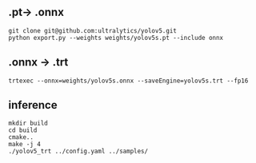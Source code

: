 ## .pt-> .onnx

```text
git clone git@github.com:ultralytics/yolov5.git
python export.py --weights weights/yolov5s.pt --include onnx
```

## .onnx -> .trt
```text
trtexec --onnx=weights/yolov5s.onnx --saveEngine=yolov5s.trt --fp16
```

## inference
```text
mkdir build
cd build
cmake..
make -j 4
./yolov5_trt ../config.yaml ../samples/
```
